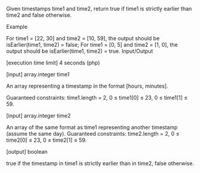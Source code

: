 Given timestamps time1 and time2, return true if time1 is strictly earlier than time2 and false otherwise.

Example

For time1 = [22, 30] and time2 = [10, 59], the output should be
isEarlier(time1, time2) = false;
For time1 = [0, 5] and time2 = [1, 0], the output should be
isEarlier(time1, time2) = true.
Input/Output

[execution time limit] 4 seconds (php)

[input] array.integer time1

An array representing a timestamp in the format [hours, minutes].

Guaranteed constraints:
time1.length = 2,
0 ≤ time1[0] ≤ 23,
0 ≤ time1[1] ≤ 59.

[input] array.integer time2

An array of the same format as time1 representing another timestamp (assume the same day).
Guaranteed constraints:
time2.length = 2,
0 ≤ time2[0] ≤ 23,
0 ≤ time2[1] ≤ 59.

[output] boolean

true if the timestamp in time1 is strictly earlier than in time2, false otherwise.
